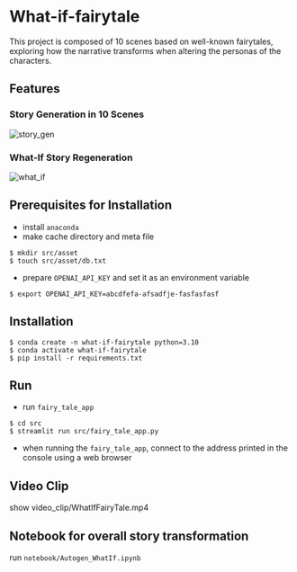 # What-if-fairytale
This project is composed of 10 scenes based on well-known fairytales, exploring how the narrative transforms when altering the personas of the characters.

## Features
### Story Generation in 10 Scenes
![story_gen](https://github.com/monhoney/What-If-FairyTale/assets/1555360/d16bd354-bb68-43ab-b0ca-8eb149ad2400)
### What-If Story Regeneration
![what_if](https://github.com/monhoney/What-If-FairyTale/assets/1555360/d8b2bfda-3ffc-408e-96df-ae877beb2f0a)

## Prerequisites for Installation
* install `anaconda`
* make cache directory and meta file
```
$ mkdir src/asset
$ touch src/asset/db.txt
```
* prepare `OPENAI_API_KEY` and set it as an environment variable
```
$ export OPENAI_API_KEY=abcdfefa-afsadfje-fasfasfasf
```

## Installation
``` 
$ conda create -n what-if-fairytale python=3.10
$ conda activate what-if-fairytale
$ pip install -r requirements.txt
```

## Run
* run `fairy_tale_app`
```
$ cd src
$ streamlit run src/fairy_tale_app.py
```
* when running the `fairy_tale_app`, connect to the address printed in the console using a web browser

## Video Clip
show video_clip/WhatIfFairyTale.mp4

## Notebook for overall story transformation
run `notebook/Autogen_WhatIf.ipynb`
